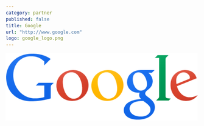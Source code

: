 ```yaml
---
category: partner
published: false
title: Google
url: "http://www.google.com"
logo: google_logo.png
---
```


![google_logo.png](/_posts/and_us_content/partners/google_logo.png)
